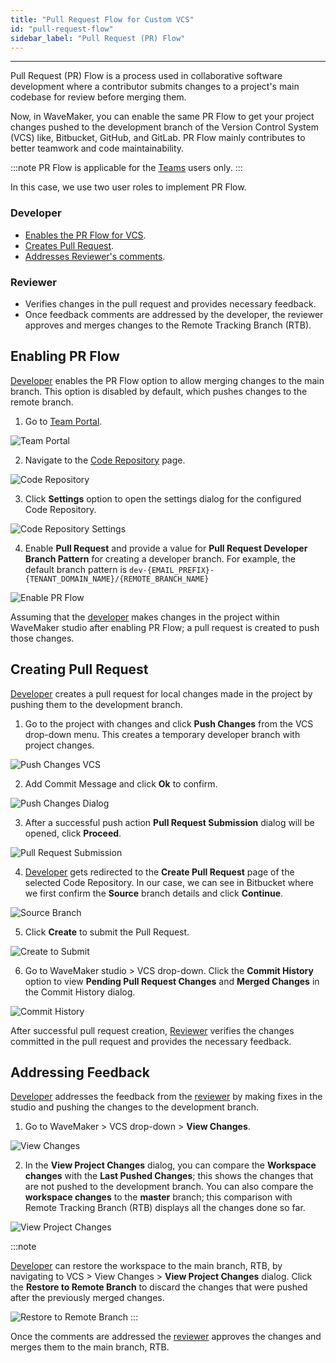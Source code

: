 ```yaml
---
title: "Pull Request Flow for Custom VCS"
id: "pull-request-flow"
sidebar_label: "Pull Request (PR) Flow"
---
```

---

Pull Request (PR) Flow is a process used in collaborative software development where a contributor submits changes to a project's main codebase for review before merging them.

Now, in WaveMaker, you can enable the same PR Flow to get your project changes pushed to the development branch of the Version Control System (VCS) like, Bitbucket, GitHub, and GitLab. PR Flow mainly contributes to better teamwork and code maintainability.

:::note
PR Flow is applicable for the [Teams](/learn/teams/overview/) users only.
:::

In this case, we use two user roles to implement PR Flow.

### Developer

- [Enables the PR Flow for VCS](#enabling-the-pr-flow).
- [Creates Pull Request](#creating-pull-request).
- [Addresses Reviewer's comments](#addressing-feedback).

### Reviewer

- Verifies changes in the pull request and provides necessary feedback.
- Once feedback comments are addressed by the developer, the reviewer approves and merges changes to the Remote Tracking Branch (RTB).

## Enabling PR Flow

[Developer](#developer) enables the PR Flow option to allow merging changes to the main branch. This option is disabled by default, which pushes changes to the remote branch.

1. Go to [Team Portal](/learn/teams/overview/).

![Team Portal](/learn/assets/pr-flow/team-portal.png)

2. Navigate to the [Code Repository](/learn/teams/code-repository) page.

![Code Repository](/learn/assets/pr-flow/code-repository.png)

3. Click **Settings** option to open the settings dialog for the configured Code Repository.

![Code Repository Settings](/learn/assets/pr-flow/code-repository-settings.png)

4. Enable **Pull Request** and provide a value for **Pull Request Developer Branch Pattern** for creating a developer branch. For example, the default branch pattern is `dev-{EMAIL_PREFIX}-{TENANT_DOMAIN_NAME}/{REMOTE_BRANCH_NAME}`

![Enable PR Flow](/learn/assets/pr-flow/enable-pr-flow.png)

Assuming that the [developer](#developer) makes changes in the project within WaveMaker studio after enabling PR Flow; a pull request is created to push those changes. 

## Creating Pull Request

[Developer](#developer) creates a pull request for local changes made in the project by pushing them to the development branch.

1. Go to the project with changes and click **Push Changes** from the VCS drop-down menu. This creates a temporary developer branch with project changes.

![Push Changes VCS](/learn/assets/pr-flow/push-changes-vcs.png)

2. Add Commit Message and click **Ok** to confirm.

![Push Changes Dialog](/learn/assets/pr-flow/push-dialog-ok.png)

3. After a successful push action **Pull Request Submission** dialog will be opened, click **Proceed**.

![Pull Request Submission](/learn/assets/pr-flow/pull-request-submission.png)

4. [Developer](#developer) gets redirected to the **Create Pull Request** page of the selected Code Repository. In our case, we can see in Bitbucket where we first confirm the **Source** branch details and click **Continue**.

![Source Branch](/learn/assets/pr-flow/source-branch-continue.png)

5. Click **Create** to submit the Pull Request.

![Create to Submit](/learn/assets/pr-flow/create-pr.png)

6. Go to WaveMaker studio > VCS drop-down. Click the **Commit History** option to view **Pending Pull Request Changes** and **Merged Changes** in the Commit History dialog.

![Commit History](/learn/assets/pr-flow/commit-history.png)

After successful pull request creation, [Reviewer](#reviewer) verifies the changes committed in the pull request and provides the necessary feedback.

## Addressing Feedback

[Developer](#developer) addresses the feedback from the [reviewer](#reviewer) by making fixes in the studio and pushing the changes to the development branch.

1. Go to WaveMaker > VCS drop-down > **View Changes**.

![View Changes](/learn/assets/pr-flow/view-changes-vcs.png)

2. In the **View Project Changes** dialog, you can compare the **Workspace changes** with the **Last Pushed Changes**; this shows the changes that are not pushed to the development branch. You can also compare the **workspace changes** to the **master** branch; this comparison with Remote Tracking Branch (RTB) displays all the changes done so far.
 
![View Project Changes](/learn/assets/pr-flow/view-project-changes.png)

:::note

[Developer](#developer) can restore the workspace to the main branch, RTB, by navigating to VCS > View Changes > **View Project Changes** dialog. Click the **Restore to Remote Branch** to discard the changes that were pushed after the previously merged changes.

![Restore to Remote Branch](/learn/assets/pr-flow/restore-to-remote-branch.png)
:::

Once the comments are addressed the [reviewer](#reviewer) approves the changes and merges them to the main branch, RTB.
